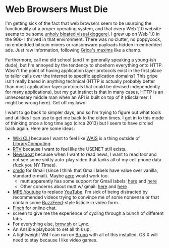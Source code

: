 

Web Browsers Must Die
=====================

I'm getting sick of the fact that web browsers seem to be usurping the functionality of a proper operating system, and that every Web 2.0 website seems to be some [unholy bloated visual doggerel](https://www.webbloatscore.com/). I grew up on Web 1.0 in the 90s- I thrived in that environment. There was no clutter, no poppycock, no embedded bitcoin miners or ransomware payloads hidden in embedded ads. Just raw information, following [Grice's maxims](https://www.sas.upenn.edu/~haroldfs/dravling/grice.html) like a champ.

Furthermore, call me old school (and I'm generally speaking a young-ish dude), but I'm annoyed by the tendency to shoehorn everything onto HTTP. Wasn't the point of having application layer protocols exist in the first place to tailor calls over the internet to specific application domains? This gripe isn't really based in anything technical (HTTP is actually probably better than most application-layer protocols that could be devised independently for many applications), but my gut instinct is that in many cases, HTTP is an unnecessary middle man when an API is built on top of it (disclaimer: I might be wrong here). Get off my lawn!

I want to go back to simpler days, and so I'm trying to figure out what tools and utilities I can use to get me back to the olden times. I got in to this mode of thinking once a long time ago (circa 2013) but I seem to have circled back again. Here are some ideas:

-   [Wiki CLI](https://github.com/walle/wiki) because I want to feel like [WAIS](https://en.wikipedia.org/wiki/Wide_area_information_server) is a thing outside of [LibraryComputing](LibraryComputing).
-   [RTV](https://github.com/michael-lazar/rtv) because I want to feel like the USENET still exists.
-   [Newsboat](https://github.com/newsboat/newsboat) because when I want to read news, I want to read *text* and not see some shitty auto-play video that tanks all of my cell phone data (fuck you NY Times).
-   [cmdg](https://github.com/ThomasHabets/cmdg) for Gmail (since I think that Gmail labels have value over vanilla, standard e-mail). Maybe [aerc](https://aerc-mail.org/) would work too.
    -   mutt apparently has some support for Gmail labels: [here](https://stackoverflow.com/questions/23721726/how-to-display-gmail-labels-in-mutt) and [here](https://developers.google.com/gmail/imap/imap-extensions#access_to_gmail_labels_x-gm-labels)
    -   Other concerns about mutt w/ gmail: [here](https://spin.atomicobject.com/2014/02/11/connect-mutt-gmail/) and [here](https://news.ycombinator.com/item?id=12563398)
-   [MPS Youtube](https://github.com/mps-youtube/mps-youtube) to replace [YouTube](YouTube). I'm sick of being distracted by recommended videos trying to convince me of some nonsense or that contain some [BuzzFeed](BuzzFeed)-style listicle in video form.
-   [Finch](https://developer.pidgin.im/wiki/Using%20Finch) for online chat.
-   screen to give me the experience of cycling through a bunch of different tabs.
-   For everything else, [brow.sh](https://www.brow.sh/) or Lynx.
-   An Ansible playbook to set all this up.
-   A lightweight VM I can run on [Bruno](Bruno) with all of this installed. OS X will need to stay because I like video games.

